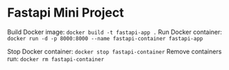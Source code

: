 # Fastapi Mini Project

Build Docker image: ```docker build -t fastapi-app .```
Run Docker container: ```docker run -d -p 8000:8000 --name fastapi-container fastapi-app```


Stop Docker container: ```docker stop fastapi-container```
Remove containers run:  ```docker rm fastapi-container```
